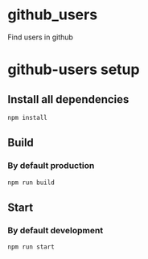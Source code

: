 # github_users
Find users in github

# github-users setup
## Install all dependencies
```bash
npm install
```

## Build
### By default production
```bash
npm run build
```
## Start
### By default development
```bash
npm run start
```
